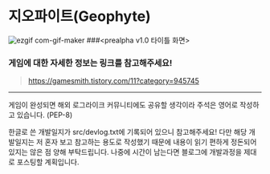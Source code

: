 # **지오파이트(Geophyte)**

![ezgif com-gif-maker](https://user-images.githubusercontent.com/63915665/112706472-b4646500-8ee7-11eb-8d6e-3274e2ce52b5.gif)
###<prealpha v1.0 타이틀 화면>

### 게임에 대한 자세한 정보는  링크를 참고해주세요!
>https://gamesmith.tistory.com/11?category=945745

---


게임이 완성되면 해외 로그라이크 커뮤니티에도 공유할 생각이라 주석은 영어로 작성하고 있습니다. (PEP-8)

한글로 쓴 개발일지가 src/devlog.txt에 기록되어 있으니 참고해주세요!
다만 해당 개발일지는 저 혼자 보고 참고하는 용도로 작성했기 때문에 내용이 읽기 편하게 정돈되어 있지는 않은 점 양해 부탁드립니다.
나중에 시간이 남는다면 블로그에 개발과정을 제대로 포스팅할 계획입니다.
